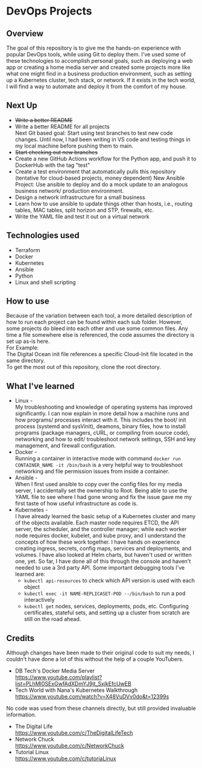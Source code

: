 # DevOps Projects

## Overview
 The goal of this repository is to give me the hands-on experience with popular DevOps tools, while using Git to deploy them. I've used some of these technologies to accomplish personal goals, such as deploying a web app or creating a home media server and created some projects more like what one might find in a business production environment, such as setting up a Kubernetes cluster, tech stack, or network. If it exists in the tech world, I will find a way to automate and deploy it from the comfort of my house. 
 
 ## Next Up
 * ~~Write a better README~~
 * Write a better README for all projects  
 Next Git based goal: Start using test branches to test new code changes. Until now, I had been writing in VS code and testing things in my local machine before pushing them to main.
 * ~~Start checking out new branches~~
 * Create a new GitHub Actions workflow for the Python app, and push it to DockerHub with the tag "test"
 * Create a test environment that automatically pulls this repository (tentative for cloud-based projects, money dependent)
 New Ansible Project: Use ansible to deploy and do a mock update to an analogous business network/ production environment.
 * Design a network infrastructure for a small business
 * Learn how to use ansible to update things other than hosts, i.e., routing tables, MAC tables, split horizon and STP, firewalls, etc.
 * Write the YAML file and test it out on a virtual network
 
## Technologies used
 * Terraform  
 * Docker  
 * Kubernetes  
 * Ansible  
 * Python  
 * Linux and shell scripting

## How to use
 Because of the variation between each tool, a more detailed description of how to run each project can be found within each sub folder. However, some projects do bleed into each other and use some common files. Any time a file somewhere else is referenced, the code assumes the directory is set up as-is here.  
 For Example:  
 The Digital Ocean init file references a specific Cloud-Init file located in the same directory.  
To get the most out of this repository, clone the root directory.

## What I've learned 
 * Linux -  
   My troubleshooting and knowledge of operating systems has improved significantly. I can now explain in more detail how a machine runs and how programs/ processes interact with it. This includes the boot/ init process (systemd and sysVinit), deamons, binary files, how to install programs (package managers, cURL, or compiling from source code), networking and how to edit/ troubleshoot network settings, SSH and key management, and firewall configuration. 
 * Docker -  
   Running a container in interactive mode with command `docker run CONTAINER_NAME -it /bin/bash` is a very helpful way to troubleshoot networking and file permission issues from inside a container.  
 * Ansible -  
   When I first used ansible to copy over the config files for my media server, I accidentally set the ownership to Root. Being able to use the YAML file to see where I had gone wrong and fix the issue gave me my first taste of how useful infrastructure as code is. 
 * Kubernetes -  
   I have already learned the basic setup of a Kubernetes cluster and many of the objects available. Each master node requires ETCD, the API server, the scheduler, and the controller manager; while each worker node requires docker, kubelet, and kube proxy, and I understand the concepts of how these work together. I have hands on experience creating ingress, secrets, config maps, services and deployments, and volumes. I have also looked at Helm charts, but haven't used or written one, yet. 
   So far, I have done all of this through the console and haven't needed to use a 3rd party API. Some important debugging tools I've learned are:  
   * `kubectl api-resources` to check which API version is used with each object
   * `kubectl exec -it NAME-REPLICASET-POD --/bin/bash` to run a pod interactively
   * `kubectl get` nodes, services, deployments, pods, etc. 
   Configuring certificates, stateful sets, and setting up a cluster from scratch are still on the road ahead.  

## Credits
 Although changes have been made to their original code to suit my needs, I couldn't have done a lot of this without the help of a couple YouTubers.  
   * DB Tech's Docker Media Server  
   https://www.youtube.com/playlist?list=PLhMI0SExGwfAdXDmYJ9jt_SxjkEfcUwEB  
   * Tech World with Nana's Kubernetes Walkthrough  
   https://www.youtube.com/watch?v=X48VuDVv0do&t=12399s  
   
 No code was used from these channels directly, but still provided invaluable information.   
  * The Digital Life  
  https://www.youtube.com/c/TheDigitalLifeTech  
  * Network Chuck  
  https://www.youtube.com/c/NetworkChuck  
  * Tutorial Linux  
  https://www.youtube.com/c/tutoriaLinux  

